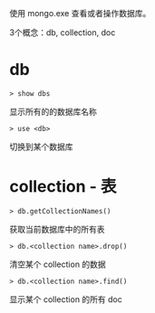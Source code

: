 使用 mongo.exe 查看或者操作数据库。

3个概念：db, collection, doc

# db

	> show dbs

显示所有的的数据库名称

	> use <db>

切换到某个数据库

# collection - 表

	> db.getCollectionNames()

获取当前数据库中的所有表

	> db.<collection name>.drop()

清空某个 collection 的数据

	> db.<collection name>.find()

显示某个 collection 的所有 doc